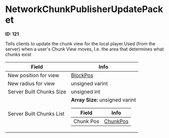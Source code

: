 # NetworkChunkPublisherUpdatePacket

__ID: 121__

Tells clients to update the chunk view for the local player.Used (from the server) when a user's Chunk View moves, I.e. the area that determines what chunks exist

<table><thead><tr><th>Field</th><th>Info</th></tr></thead><tbody>
<tr><td>New position for view</td><td><a href="../types/BlockPos.md">BlockPos</a></td></tr>
<tr><td>New radius for view</td><td>unsigned varint</td></tr>
<tr><td>Server Built Chunks Size</td><td>unsigned int</td></tr>
<tr><td>Server Built Chunks List</td><td><b>Array Size:</b> unsigned varint
  <table><thead><tr><th>Field</th><th>Info</th></tr></thead><tbody>
  <tr><td>Chunk Pos</td><td><a href="../types/ChunkPos.md">ChunkPos</a></td></tr>
  </tbody></table></td></tr>
</tbody></table>